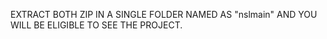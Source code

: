 EXTRACT BOTH ZIP IN A SINGLE FOLDER NAMED AS "nslmain" AND YOU WILL BE ELIGIBLE TO SEE THE PROJECT.
